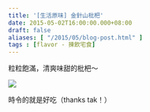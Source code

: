 ```yaml
---
title: '[生活原味] 金針山枇杷'
date: 2015-05-02T16:00:00.000+08:00
draft: false
aliases: [ "/2015/05/blog-post.html" ]
tags : [flavor - 揀飲宅食]
---
```


粒粒飽滿，清爽味甜的枇杷～

![](/images/twloquat.jpg)

時令的就是好吃（thanks tak！）
